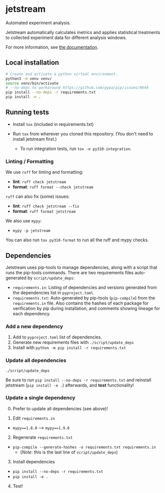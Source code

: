 # jetstream

Automated experiment analysis.

Jetstream automatically calculates metrics and applies statistical treatments to collected experiment data for different analysis windows.

For more information, see [the documentation](https://experimenter.info/jetstream/jetstream/).

## Local installation

```bash
# Create and activate a python virtual environment.
python3 -m venv venv/
source venv/bin/activate
# --no-deps to workaround https://github.com/pypa/pip/issues/9644
pip install --no-deps -r requirements.txt
pip install -e .
```

## Running tests

- Install `tox` (included in requirements.txt)

- Run `tox` from wherever you cloned this repository. (You don't need to install jetstream first.)

  - To run integration tests, run `tox -e py310-integration`.

### Linting / Formatting

We use `ruff` for linting and formatting:
- **lint**: `ruff check jetstream`
- **format**: `ruff format --check jetstream`

`ruff` can also fix (some) issues:
- **lint**: `ruff check jetstream --fix`
- **format**: `ruff format jetstream`

We also use `mypy`:
- `mypy -p jetstream`

You can also run `tox py310-format` to run all the ruff and mypy checks.


## Dependencies

Jetstream uses pip-tools to manage dependencies, along with a script that runs the pip-tools commands. There are two requirements files auto-generated by `script/update_deps`:
- `requirements.in`: Listing of dependencies and versions generated from the dependencies list in `pyproject.toml`.
- `requirements.txt`: Auto-generated by pip-tools (`pip-compile`) from the `requirements.in` file. Also contains the hashes of each package for verification by pip during installation, and comments showing lineage for each dependency.

### Add a new dependency

1. Add to `pyproject.toml` list of dependencies.
2. Generate new requirements files with `./script/update_deps`
3. Install with `python -m pip install -r requirements.txt`

### Update all dependencies

`./script/update_deps`

Be sure to run `pip install --no-deps -r requirements.txt` and reinstall jetstream (`pip install -e .`) afterwards, and **test** functionality!

### Update a single dependency

0. Prefer to update all dependencies (see above)!

1. Edit `requirements.in`
- `mypy==1.8.0` --> `mypy==1.9.0`

2. Regenerate `requirements.txt`
- `pip-compile --generate-hashes -o requirements.txt requirements.in`
  - (*Note*: this is the last line of `script/update_deps`)

3. Install dependencies
- `pip install --no-deps -r requirements.txt`
- `pip install -e .`

4. Test!
